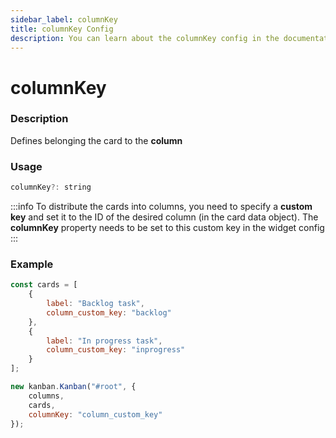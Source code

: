 ```yaml
---
sidebar_label: columnKey
title: columnKey Config
description: You can learn about the columnKey config in the documentation of the DHTMLX JavaScript Kanban library. Browse developer guides and API reference, try out code examples and live demos, and download a free 30-day evaluation version of DHTMLX Kanban.
---
```


# columnKey

### Description

Defines belonging the card to the **column**

### Usage

```js
columnKey?: string
```

:::info
To distribute the cards into columns, you need to specify a **custom key** and set it to the ID of the desired column (in the card data object). The **columnKey** property needs to be set to this custom key in the widget config
:::

### Example

```jsx {4,8,15}
const cards = [
	{
		label: "Backlog task",
		column_custom_key: "backlog"
	},
	{
		label: "In progress task",
		column_custom_key: "inprogress"
	}
];

new kanban.Kanban("#root", {
	columns,
	cards,
	columnKey: "column_custom_key"
});
```
